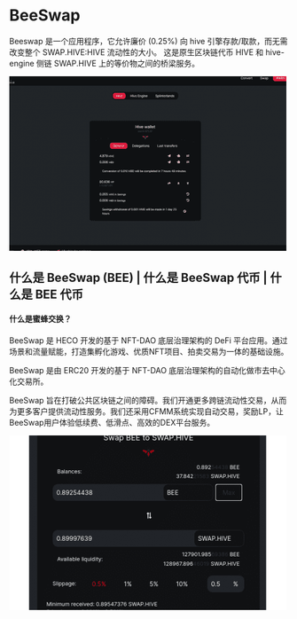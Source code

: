 # BeeSwap

<p>Beeswap 是一个应用程序，它允许廉价 (0.25%) 向 hive 引擎存款/取款，而无需改变整个 SWAP.HIVE:HIVE 流动性的大小。 这是原生区块链代币 HIVE 和 hive-engine 侧链 SWAP.HIVE 上的等价物之间的桥梁服务。</p>

![jisd](jisd.png)

## 什么是 BeeSwap (BEE) | 什么是 BeeSwap 代币 | 什么是 BEE 代币

#### **什么是蜜蜂交换？**

BeeSwap 是 HECO 开发的基于 NFT-DAO 底层治理架构的 DeFi 平台应用。通过场景和流量赋能，打造集孵化游戏、优质NFT项目、拍卖交易为一体的基础设施。

BeeSwap 是由 ERC20 开发的基于 NFT-DAO 底层治理架构的自动化做市去中心化交易所。

BeeSwap 旨在打破公共区块链之间的障碍。我们开通更多跨链流动性交易，从而为更多客户提供流动性服务。我们还采用CFMM系统实现自动交易，奖励LP，让BeeSwap用户体验低续费、低滑点、高效的DEX平台服务。

![dsad](dsad.png)


